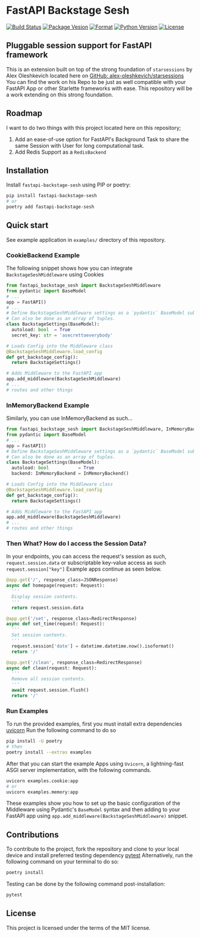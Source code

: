# FastAPI Backstage Sesh

[![Build Status](https://app.travis-ci.com/aekasitt/fastapi-backstage-sesh.svg?branch=master)](https://travis-ci.com/aekasitt/fastapi-backstage-sesh)
[![Package Vesion](https://img.shields.io/pypi/v/fastapi-backstage-sesh)](https://pypi.org/project/fastapi-backstage-sesh)
[![Format](https://img.shields.io/pypi/format/fastapi-backstage-sesh)](https://pypi.org/project/fastapi-backstage-sesh)
[![Python Version](https://img.shields.io/pypi/pyversions/fastapi-backstage-sesh)](https://pypi.org/project/fastapi-backstage-sesh)
[![License](https://img.shields.io/pypi/l/fastapi-backstage-sesh)](https://pypi.org/project/fastapi-backstage-sesh)

## Pluggable session support for FastAPI framework

This is an extension built on top of the strong foundation of `starsessions` by Alex Oleshkevich located here on [GitHub: alex-oleshkevich/starsessions](https://github.com/alex-oleshkevich/starsessions)
You can find the work on his Repo to be just as well compatible with your FastAPI App or other Starlette frameworks with ease. This repository will be a work extending on this strong foundation.

## Roadmap

I want to do two things with this project located here on this repository;

1. Add an ease-of-use option for FastAPI's Background Task to share the same Session with User for long computational task.
2. Add Redis Support as a `RedisBackend`

## Installation

Install `fastapi-backstage-sesh` using PIP or poetry:

```bash
pip install fastapi-backstage-sesh
# or
poetry add fastapi-backstage-sesh
```

## Quick start

See example application in `examples/` directory of this repository.

### CookieBackend Example

The following snippet shows how you can integrate `BackstageSeshMiddleware` using Cookies

```py
from fastapi_backstage_sesh import BackstageSeshMiddleware
from pydantic import BaseModel
# ...
app = FastAPI()
# ...
# Define BackstageSeshMiddleware settings as a `pydantic` BaseModel subclass;
# Can also be done as an array of tuples.
class BackstageSettings(BaseModel):
  autoload: bool  = True
  secret_key: str = 'asecrettoeverybody'

# Loads Config into the Middleware class
@BackstageSeshMiddleware.load_config
def get_backstage_config():
  return BackstageSettings()

# Adds Middleware to the FastAPI app
app.add_middleware(BackstageSeshMiddleware)
# ...
# routes and other things
```

### InMemoryBackend Example

Similarly, you can use InMemoryBackend as such...

```py
from fastapi_backstage_sesh import BackstageSeshMiddleware, InMemoryBackend
from pydantic import BaseModel
# ...
app = FastAPI()
# Define BackstageSeshMiddleware settings as a `pydantic` BaseModel subclass;
# Can also be done as an array of tuples.
class BackstageSettings(BaseModel):
  autoload: bool           = True
  backend: InMemoryBackend = InMemoryBackend()

# Loads Config into the Middleware class
@BackstageSeshMiddleware.load_config
def get_backstage_config():
  return BackstageSettings()

# Adds Middleware to the FastAPI app
app.add_middleware(BackstageSeshMiddleware)
# ...
# routes and other things
```

### Then What? How do I access the Session Data?

In your endpoints, you can access the request's session as such, `request.session.data`
or subscriptable key-value access as such `request.session["key"]`
Example apps continue as seen below.

```py
@app.get('/', response_class=JSONResponse)
async def homepage(request: Request):
  '''
  Display session contents.
  '''
  return request.session.data

@app.get('/set', response_class=RedirectResponse)
async def set_time(request: Request):
  '''
  Set session contents.
  '''
  request.session['date'] = datetime.datetime.now().isoformat()
  return '/'

@app.get('/clean', response_class=RedirectResponse)
async def clean(request: Request):
  '''
  Remove all session contents.
  '''
  await request.session.flush()
  return '/'
```

### Run Examples

To run the provided examples, first you must install extra dependencies [uvicorn](https://github.com/encode/uvicorn)
Run the following command to do so

```bash
pip install -U poetry
# then
poetry install --extras examples
```

After that you can start the example Apps using `Uvicorn`, a lightning-fast ASGI server implementation, with the following commands.

```bash
uvicorn examples.cookie:app
# or
uvicorn examples.memory:app
```

These examples show you how to set up the basic configuration of the Middleware using Pydantic's `BaseModel` syntax and then adding to your FastAPI app using
`app.add_middleware(BackstageSeshMiddleware)` snippet.

## Contributions

To contribute to the project, fork the repository and clone to your local device and install preferred testing dependency [pytest](https://github.com/pytest-dev/pytest)
Alternatively, run the following command on your terminal to do so:

```bash
poetry install
```

Testing can be done by the following command post-installation:

```bash
pytest
```

## License

This project is licensed under the terms of the MIT license.
